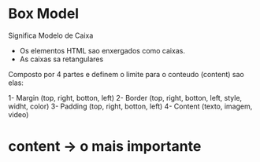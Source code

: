 # Box Model

Significa Modelo de Caixa

- Os elementos HTML sao enxergados como caixas.
- As caixas sa retangulares

Composto por 4 partes e definem o limite para o conteudo (content) sao elas:

1- Margin (top, right, botton, left)
2- Border (top, right, botton, left, style, widht, color)
3- Padding (top, right, botton, left)
4- Content (texto, imagem, video) 

# content -> o mais importante
